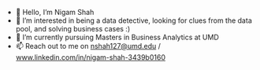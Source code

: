 - 👋 Hello, I’m Nigam Shah
- 👀 I’m interested in being a data detective, looking for clues from the data pool, and solving business cases :)
- 🌱 I’m currently pursuing Masters in Business Analytics at UMD
- 📫 Reach out to me on nshah127@umd.edu / www.linkedin.com/in/nigam-shah-3439b0160

<!---
Nigam-Shah/Nigam-Shah is a ✨ special ✨ repository because its `README.md` (this file) appears on your GitHub profile.
You can click the Preview link to take a look at your changes.
--->
